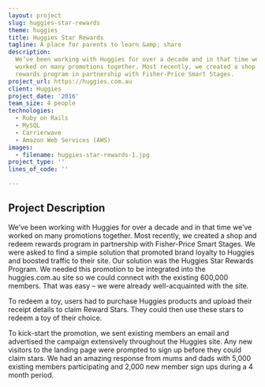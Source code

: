 ```yaml
---
layout: project
slug: huggies-star-rewards
theme: huggies
title: Huggies Star Rewards
tagline: A place for parents to learn &amp; share
description:
  We’ve been working with Huggies for over a decade and in that time we’ve
  worked on many promotions together. Most recently, we created a shop and redeem
  rewards program in partnership with Fisher-Price Smart Stages.
project_url: https://huggies.com.au
client: Huggies
project_date: '2016'
team_size: 4 people
technologies:
  - Ruby on Rails
  - MySQL
  - Carrierwave
  - Amazon Web Services (AWS)
images:
  - filename: huggies-star-rewards-1.jpg
project_type: ''
lines_of_code: ''

---
```


## Project Description

We’ve been working with Huggies for over a decade and in that time we’ve worked on many promotions together. Most recently, we created a shop and redeem rewards program in partnership with Fisher-Price Smart Stages. We were asked to find a simple solution that promoted brand loyalty to Huggies and boosted traffic to their site. Our solution was the Huggies Star Rewards Program. We needed this promotion to be integrated into the huggies.com.au site so we could connect with the existing 600,000 members. That was easy – we were already well-acquainted with the site.

To redeem a toy, users had to purchase Huggies products and upload their receipt details to claim Reward Stars. They could then use these stars to redeem a toy of their choice.

To kick-start the promotion, we sent existing members an email and advertised the campaign extensively throughout the Huggies site. Any new visitors to the landing page were prompted to sign up before they could claim stars. We had an amazing response from mums and dads with 5,000 existing members participating and 2,000 new member sign ups during a 4 month period.
